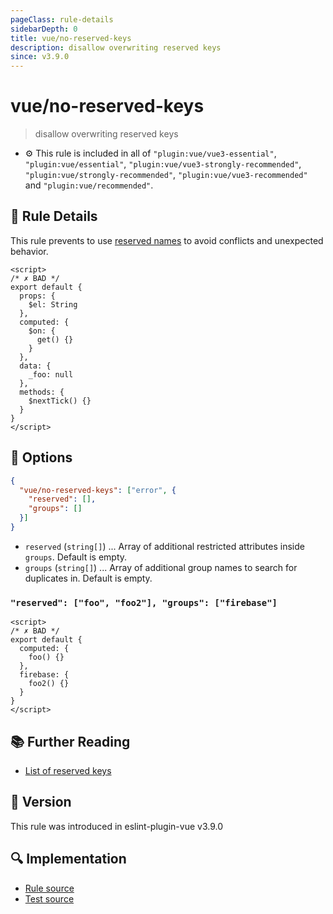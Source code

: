 ```yaml
---
pageClass: rule-details
sidebarDepth: 0
title: vue/no-reserved-keys
description: disallow overwriting reserved keys
since: v3.9.0
---
```


# vue/no-reserved-keys

> disallow overwriting reserved keys

- :gear: This rule is included in all of `"plugin:vue/vue3-essential"`, `"plugin:vue/essential"`, `"plugin:vue/vue3-strongly-recommended"`, `"plugin:vue/strongly-recommended"`, `"plugin:vue/vue3-recommended"` and `"plugin:vue/recommended"`.

## :book: Rule Details

This rule prevents to use [reserved names](https://github.com/vuejs/eslint-plugin-vue/blob/master/lib/utils/vue-reserved.json) to avoid conflicts and unexpected behavior.

<eslint-code-block :rules="{'vue/no-reserved-keys': ['error']}">

```vue
<script>
/* ✗ BAD */
export default {
  props: {
    $el: String
  },
  computed: {
    $on: {
      get() {}
    }
  },
  data: {
    _foo: null
  },
  methods: {
    $nextTick() {}
  }
}
</script>
```

</eslint-code-block>

## :wrench: Options

```json
{
  "vue/no-reserved-keys": ["error", {
    "reserved": [],
    "groups": []
  }]
}
```

- `reserved` (`string[]`) ... Array of additional restricted attributes inside `groups`. Default is empty.
- `groups` (`string[]`) ... Array of additional group names to search for duplicates in. Default is empty.

### `"reserved": ["foo", "foo2"], "groups": ["firebase"]`

<eslint-code-block :rules="{'vue/no-reserved-keys': ['error', {reserved: ['foo', 'foo2'], groups: ['firebase']}]}">

```vue
<script>
/* ✗ BAD */
export default {
  computed: {
    foo() {}
  },
  firebase: {
    foo2() {}
  }
}
</script>
```

</eslint-code-block>

## :books: Further Reading

- [List of reserved keys](https://github.com/vuejs/eslint-plugin-vue/blob/master/lib/utils/vue-reserved.json)

## :rocket: Version

This rule was introduced in eslint-plugin-vue v3.9.0

## :mag: Implementation

- [Rule source](https://github.com/vuejs/eslint-plugin-vue/blob/master/lib/rules/no-reserved-keys.js)
- [Test source](https://github.com/vuejs/eslint-plugin-vue/blob/master/tests/lib/rules/no-reserved-keys.js)
